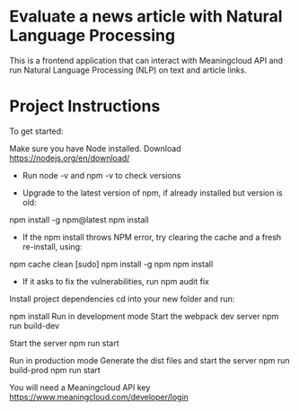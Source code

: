 # Evaluate a news article with Natural Language Processing
This is a frontend application that can interact with Meaningcloud API and run Natural Language Processing (NLP) on text and article links.

# Project Instructions

To get started:

Make sure you have Node installed. Download https://nodejs.org/en/download/

* Run node -v and npm -v to check versions

* Upgrade to the latest version of npm, if already installed but version is old:

npm install -g npm@latest
npm install
* If the npm install throws NPM error, try clearing the cache and a fresh re-install, using:

npm cache clean
[sudo] npm install -g npm
npm install

* If it asks to fix the vulnerabilities, run npm audit fix

Install project dependencies
cd into your new folder and run:

npm install
Run in development mode
Start the webpack dev server npm run build-dev

Start the server npm run start

Run in production mode
Generate the dist files and start the server npm run build-prod npm run start

You will need a Meaningcloud API key https://www.meaningcloud.com/developer/login


